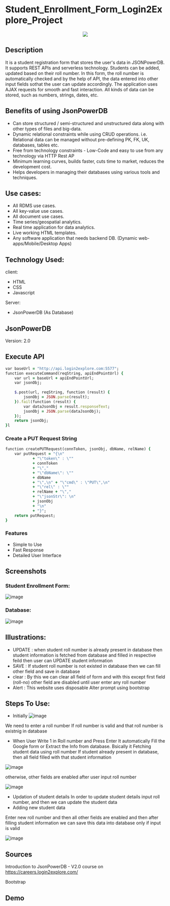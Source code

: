 # Student_Enrollment_Form_Login2Explore_Project

<p align="center">
  <img src="https://user-images.githubusercontent.com/83339859/232839880-f4e06903-eede-472a-abc8-a78b21b6f69d.png" />
</p>

## Description
It is a student registration form that stores the user's data in JSONPowerDB. It supports REST APIs and serverless technology. Students can be added, updated based on their roll number. In this form, the roll number is automatically checked and by the help of API, the data entered into other input fields sothat the user can update accordingly. The application uses AJAX requests for smooth and fast interaction. All kinds of data can be stored, such as numbers, strings, dates, etc.

## Benefits of using JsonPowerDB
- Can store structured / semi-structured and unstructured data along with other types of files and big-data.
- Dynamic relational constraints while using CRUD operations. i.e. Relational data can be managed without pre-defining PK, FK, UK, databases, tables etc.
- Free from technology constraints - Low-Code and easy to use from any technology via HTTP Rest AP
- Minimum learning curves, builds faster, cuts time to market, reduces the development cost.
- Helps developers in managing their databases using various tools and techniques.

## Use cases:
   - All RDMS use cases.
   - All key-value use cases.
   - All document use cases.
   - Time series/geospatial analytics.
   - Real time application for data analytics.
   - Live working HTML templates.
   - Any software application that needs backend DB. (Dynamic web-apps/Mobile/Desktop Apps)

## Technology Used:
client:
  - HTML
  - CSS
  - Javascript
 
Server:
  - JsonPowerDB (As Database)

## JsonPowerDB
Version: 2.0

## Execute API
```ruby
var baseUrl = "http://api.login2explore.com:5577";
function executeCommand(reqString, apiEndPointUrl) {
    var url = baseUrl + apiEndPointUrl;
    var jsonObj;
    
    $.post(url, reqString, function (result) {
        jsonObj = JSON.parse(result);
    }).fail(function (result) {
        var dataJsonObj = result.responseText;
        jsonObj = JSON.parse(dataJsonObj);
    });
    return jsonObj;
}l
```
### Create a PUT Request String
```ruby
function createPUTRequest(connToken, jsonObj, dbName, relName) {
    var putRequest = "{\n"
            + "\"token\" : \""
            + connToken
            + "\","
            + "\"dbName\": \""
            + dbName
            + "\",\n" + "\"cmd\" : \"PUT\",\n"
            + "\"rel\" : \""
            + relName + "\","
            + "\"jsonStr\": \n"
            + jsonObj
            + "\n"
            + "}";
    return putRequest;
}
```

### Features
- Simple to Use
- Fast Response
- Detailed User Interface

## Screenshots
### Student Enrollment Form:
![image](https://user-images.githubusercontent.com/83339859/232830315-2e8662c2-3657-4cfb-b98e-d323546b7c92.png)

### Database:

![image](https://user-images.githubusercontent.com/83339859/232832030-c9d50e9e-36f3-405d-b3cc-d191bcaddbf0.png)

## Illustrations:
- UPDATE : when student roll number is already present in database then student information is fetched from database and filled in respective feild then user can                  UPDATE student information
- SAVE : If student roll number is not existed in database then we can fill other field and save in database
- clear : By this we can clear all field of form and with this except first field (roll-no) other field are disabled until user enter any roll number
- Alert : This website uses disposable Alter prompt using bootstrap

## Steps To Use:

- Initially
![image](https://user-images.githubusercontent.com/83339859/232833071-9be14ccd-05e1-44db-b193-4ea4690a6ef0.png)

We need to enter a roll number
If roll number is valid and that roll number is existnig in database
- When User Write 1 in Roll number and Press Enter It automatically Fill the Google form or Extract the Info from database.
Bsically it Fetching student data using roll number If student already present in database, then all field filled with that student information

![image](https://user-images.githubusercontent.com/83339859/232830717-48242f65-24a6-4213-8182-0faa5ab8977a.png)

otherwise, other fields are enabled after user input roll number

![image](https://user-images.githubusercontent.com/83339859/232835665-7ef86860-5e58-4426-822b-22370be18b76.png)

- Updation of student details In order to update student details input roll number, and then we can update the student data
- Adding new student data

Enter new roll number and then all other fields are enabled and then after filling student information we can save this data into database only if input is valid

![image](https://user-images.githubusercontent.com/83339859/232834292-c8aab5ae-41b8-4d27-adff-f66495c51a8c.png)

## Sources

Introduction to JsonPowerDB - V2.0 course on https://careers.login2explore.com/

Bootstrap

## Demo

